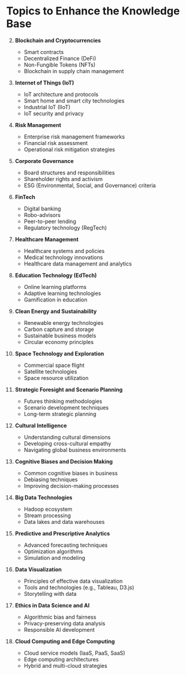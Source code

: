 # Topics to Enhance the Knowledge Base

2. **Blockchain and Cryptocurrencies**
   - Smart contracts
   - Decentralized Finance (DeFi)
   - Non-Fungible Tokens (NFTs)
   - Blockchain in supply chain management

3. **Internet of Things (IoT)**
   - IoT architecture and protocols
   - Smart home and smart city technologies
   - Industrial IoT (IIoT)
   - IoT security and privacy

7. **Risk Management**
   - Enterprise risk management frameworks
   - Financial risk assessment
   - Operational risk mitigation strategies

8. **Corporate Governance**
    - Board structures and responsibilities
    - Shareholder rights and activism
    - ESG (Environmental, Social, and Governance) criteria

9. **FinTech**
    - Digital banking
    - Robo-advisors
    - Peer-to-peer lending
    - Regulatory technology (RegTech)

10. **Healthcare Management**
    - Healthcare systems and policies
    - Medical technology innovations
    - Healthcare data management and analytics

11. **Education Technology (EdTech)**
    - Online learning platforms
    - Adaptive learning technologies
    - Gamification in education

12. **Clean Energy and Sustainability**
    - Renewable energy technologies
    - Carbon capture and storage
    - Sustainable business models
    - Circular economy principles

13. **Space Technology and Exploration**
    - Commercial space flight
    - Satellite technologies
    - Space resource utilization

14. **Strategic Foresight and Scenario Planning**
    - Futures thinking methodologies
    - Scenario development techniques
    - Long-term strategic planning

15. **Cultural Intelligence**
    - Understanding cultural dimensions
    - Developing cross-cultural empathy
    - Navigating global business environments

16. **Cognitive Biases and Decision Making**
    - Common cognitive biases in business
    - Debiasing techniques
    - Improving decision-making processes

17. **Big Data Technologies**
    - Hadoop ecosystem
    - Stream processing
    - Data lakes and data warehouses

18. **Predictive and Prescriptive Analytics**
    - Advanced forecasting techniques
    - Optimization algorithms
    - Simulation and modeling

19. **Data Visualization**
    - Principles of effective data visualization
    - Tools and technologies (e.g., Tableau, D3.js)
    - Storytelling with data

20. **Ethics in Data Science and AI**
    - Algorithmic bias and fairness
    - Privacy-preserving data analysis
    - Responsible AI development

21. **Cloud Computing and Edge Computing**
    - Cloud service models (IaaS, PaaS, SaaS)
    - Edge computing architectures
    - Hybrid and multi-cloud strategies